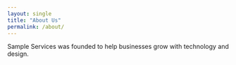 ```yaml
---
layout: single
title: "About Us"
permalink: /about/
---
```


Sample Services was founded to help businesses grow with technology and design.
